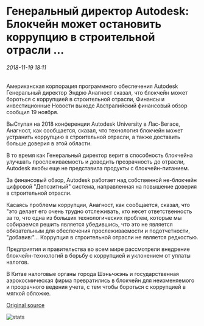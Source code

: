 # Генеральный директор Autodesk: Блокчейн может остановить коррупцию в строительной отрасли ...

###### 2018-11-19 18:11

Американская корпорация программного обеспечения Autodesk Генеральный директор Эндрю Анагност сказал, что блокчейн может бороться с коррупцией в строительной отрасли, Финансы и инвестиционные Новости выходе Австралийский финансовый обзор сообщил 19 ноября.

ВыСтупая на 2018 конференции Autodesk University в Лас-Вегасе, Анагност, как сообщается, сказал, что технология блокчейн может устранить коррупцию в строительной отрасли, а также доставить больше доверия в этой области.

В то время как Генеральный директор верит в способность блокчейна улучшать прослеживаемость и доводить прозрачность до отрасли, Autodesk якобы еще не представила продукты с блокчейн-питанием.

За финансовый обзор, Autodesk работает над собственной не-блокчейн цифровой "Депозитный" система, направленная на повышение доверия в строительной отрасли.

Касаясь проблемы коррупции, Анагност, как сообщается, сказал, что "это делает его очень трудно отслеживать, кто несет ответственность за то, что одна из больших технологических проблем, которые мы собираемся решить является убедившись, что это не является обязательным для обеспечения прослеживаемости и подотчетности, "добавив:"... Коррупция в строительной отрасли не является редкостью.

Предприятия и правительства во всем мире рассмотрели внедрение блокчейн-технологий в борьбу с коррупцией и уклонением от уплаты налогов.

В Китае налоговые органы города Шэньчжэнь и государственная аэрокосмическая фирма превратились в блокчейн для неизменяемого и прозрачного ведения учета, с тем чтобы бороться с коррупцией в мягкой обложке.

[Original source](https://cointelegraph.com/news/autodesk-ceo-blockchain-can-stem-corruption-in-construction-industry)

![stats](https://c.statcounter.com/11760860/0/a89fa40b/1/ "stats")
